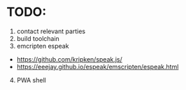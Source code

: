 # TODO:

1. contact relevant parties
2. build toolchain
3. emcripten espeak
  - https://github.com/kripken/speak.js/
  - https://eeejay.github.io/espeak/emscripten/espeak.html
4. PWA shell

